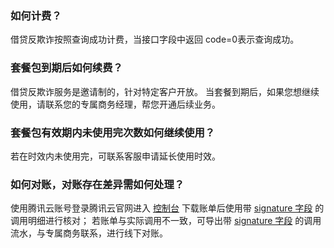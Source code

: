 ### 如何计费？
借贷反欺诈按照查询成功计费，当接口字段中返回 code=0表示查询成功。
### 套餐包到期后如何续费？
借贷反欺诈服务是邀请制的，针对特定客户开放。
当套餐到期后，如果您想继续使用，请联系您的专属商务经理，帮您开通后续业务。
### 套餐包有效期内未使用完次数如何继续使用？
若在时效内未使用完，可联系客服申请延长使用时效。
### 如何对账，对账存在差异需如何处理？
使用腾讯云账号登录腾讯云官网进入 [控制台](https://console.cloud.tencent.com/expense/overview) 下载账单后使用带 [signature 字段](https://cloud.tencent.com/document/product/215/1693) 的调用明细进行核对；
若账单与实际调用不一致，可导出带 [signature 字段](https://cloud.tencent.com/document/product/215/1693) 的调用流水，与专属商务联系，进行线下对账。
